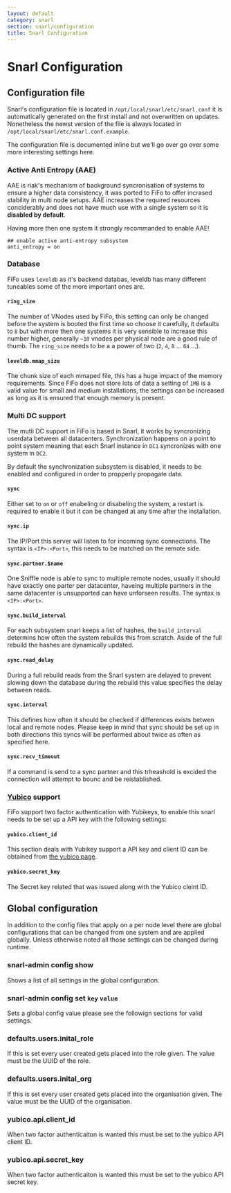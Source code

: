 ```yaml
---
layout: default
category: snarl
section: snarl/configuration
title: Snarl Configuration
---
```

# Snarl Configuration

## Configuration file

Snarl's configuration file is located in `/opt/local/snarl/etc/snarl.conf` it is automatically generated on the first install and not overwritten on updates. Nonetheless the newst version of the file is always located in `/opt/local/snarl/etc/snarl.conf.example`.

The configuration file is documented inline but we'll go over go over some more interesting settings here.

### Active Anti Entropy (AAE)

AAE is riak's mechanism of background syncronisation of systems to ensure a higher data consistency, it was ported to FiFo to offer incrased stability in multi node setups. AAE increases the required resources conciderably and does not have much use with a single system so it is **disabled by default**.

Having more then one system it strongly recommanded to enable AAE!

```
## enable active anti-entropy subsystem
anti_entropy = on
```

### Database

FiFo uses `leveldb` as it's backend databas, leveldb has many different tuneables some of the more important ones are.

#### `ring_size`
The number of VNodes used by FiFo, this setting can only be changed before the system is booted the first time so choose it carefully, it defaults to `8` but with more then one systems it is very sensible to increase this number higher, generally `~10` vnodes per physical node are a good rule of thumb. The `ring_size` needs to be a a power of two (`2`, `4`, `8` ... `64` ...).

#### `leveldb.mmap_size`
The chunk size of each mmaped file, this has a huge impact of the memory requirements. Since FiFo does not store lots of data a setting of `1MB` is a valid value for small and medium installations, the settings can be increased as long as it is ensured that enough memory is present.

### Multi DC support<a id="multidc"></a>
The mutli DC support in FiFo is based in Snarl, it works by syncronizing userdata between all datacenters. Synchronization happens on a point to point system meaning that each Snarl instance in `DC1` syncronizes with one system in `DC2`.

By default the synchronization subsystem is disabled, it needs to be enabled and configured in order to propperly propagate data.

#### `sync`
Either set to `on` or `off` enabeling or disabeling the system, a restart is required to enable it but it can be changed at any time after the installation.

#### `sync.ip`
The IP/Port this server will listen to for incoming sync connections. The syntax is `<IP>:<Port>`, this needs to be matched on the remote side.

#### `sync.partner.$name`
One Sniffle node is able to sync to multiple remote nodes, usually it should have exactly one parter per datacenter, haveing multiple partners in the same datacenter is unsupported can have unforseen results. The syntax is `<IP>:<Port>`.

#### `sync.build_interval`
For each subsystem snarl keeps a list of hashes, the `build_interval` determins how often the system rebuilds this from scratch. Aside of the full rebuild the hashes are dynamically updated.

#### `sync.read_delay`
During a full rebuild reads from the Snarl system are delayed to prevent slowing down the database during the rebuild this value specifies the delay between reads.

#### `sync.interval`
This defines how often it should be checked if differences exists betwen local and remote nodes. Please keep in mind that sync should be set up in both directions this syncs will be performed about twice as often as specified here.

#### `sync.recv_timeout`
If a command is send to a sync partner and this trheashold is excided the connection will attempt to bounc and be reistablished.


### [Yubico](https://yubico.com/) support<a id="yubikey"></a>
FiFo support two factor authentication with Yubikeys, to enable this snarl needs to be set up a API key with the following settings:

#### `yubico.client_id`
This section deals with Yubikey support a API key and client ID can be obtained from [the yubico page](https://upgrade.yubico.com/getapikey/).

#### `yubico.secret_key`
The Secret key related that was issued along with the Yubico cleint ID.

## Global configuration<a id="global"></a>
In addition to the config files that apply on a per node level there are global configurations that can be changed from one system and are applied globally. Unless otherwise noted all those settings can be changed during runtime.

### snarl-admin config show
Shows a list of all settings in the global configuration.

### snarl-admin config set `key` `value`
Sets a global config value please see the followign sections for valid settings.

### defaults.users.inital_role
If this is set every user created gets placed into the role given. The value must be the UUID of the role.

### defaults.users.inital_org
If this is set every user created gets placed into the organisation given. The value must be the UUID of the organisation.

### yubico.api.client_id
When two factor authenticaiton is wanted this must be set to the yubico API client ID.

### yubico.api.secret_key
When two factor authenticaiton is wanted this must be set to the yubico API secret key.
